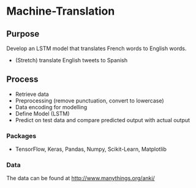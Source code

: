 # Machine-Translation

## Purpose
Develop an LSTM model that translates French words to English words.
- (Stretch) translate English tweets to Spanish

## Process
- Retrieve data
- Preprocessing (remove punctuation, convert to lowercase)
- Data encoding for modelling
- Define Model (LSTM)
- Predict on test data and compare predicted output with actual output

### Packages
- TensorFlow, Keras, Pandas, Numpy, Scikit-Learn, Matplotlib

### Data
The data can be found at http://www.manythings.org/anki/
